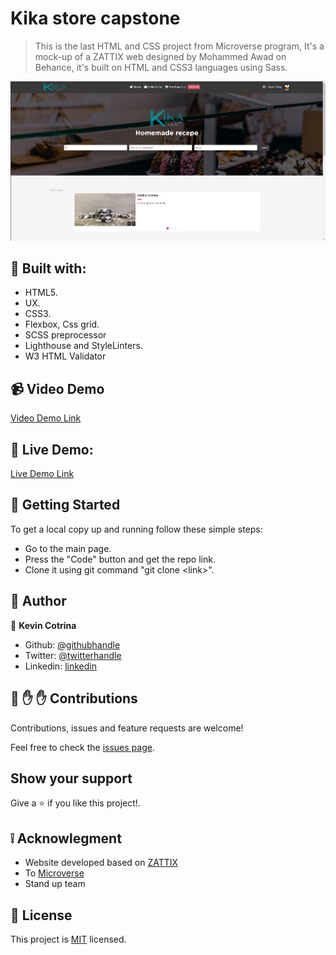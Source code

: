 # Kika store capstone

> This is the last HTML and CSS project from Microverse program, It's a mock-up of a ZATTIX web designed by Mohammed Awad on Behance, it's built on HTML and CSS3 languages using Sass.

![screenshot](./assets/img/screenshot.png)

## :hammer: Built with:

- HTML5.
- UX.
- CSS3.
- Flexbox, Css grid.
- SCSS preprocessor
- Lighthouse and StyleLinters.
- W3 HTML Validator

## :video_camera: Video Demo

[Video Demo Link](https://www.loom.com/share/f4565b4a2edc4fc0b45e6c6ad745a664)

## :red_circle: Live Demo:

[Live Demo Link](https://kcotrinam92.github.io/Kika-store_capstone/)

## :construction_worker: Getting Started

To get a local copy up and running follow these simple steps:

- Go to the main page.
- Press the "Code" button and get the repo link.
- Clone it using git command "git clone &lt;link>".

## :bust_in_silhouette: Author

👤 **Kevin Cotrina**

- Github: [@githubhandle](https://github.com/kcotrinam92)
- Twitter: [@twitterhandle](https://twitter.com/KevinCot12)
- Linkedin: [linkedin](https://www.linkedin.com/in/kevin-cotrina-6208b7149/)

## 🤝 :raised_hand: :raised_hand: Contributions

Contributions, issues and feature requests are welcome!

Feel free to check the [issues page](https://github.com/kcotrinam/store_capstone/issues).

## Show your support

Give a :star: if you like this project!.

## :grey_exclamation: Acknowlegment

- Website developed based on [ZATTIX](https://www.behance.net/gallery/24796463/ZATTIX)
- To [Microverse](https://www.microverse.org/)
- Stand up team

## 📝 License

This project is [MIT](./LICENSE) licensed.
